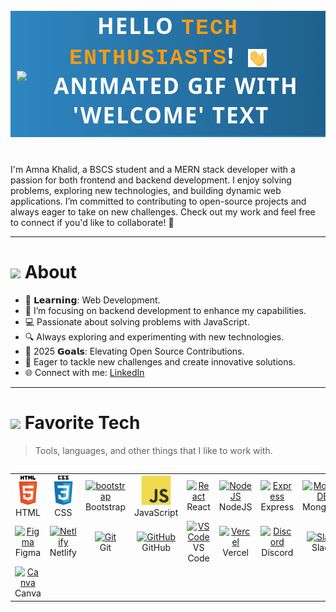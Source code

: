<h2 align="center" style="font-family: 'Segoe UI', Tahoma, Geneva, Verdana, sans-serif; color: #2E86C1; font-size: 2.5em; letter-spacing: 2px; text-transform: uppercase; border-bottom: 2px solid #2E86C1; padding-bottom: 10px; background: linear-gradient(to right, #2E86C1, #1F618D); color: white; display: inline-block;">
  Hello <span style="font-family: 'Courier New', Courier, monospace; color: #F39C12; font-weight: bold;">Tech Enthusiasts</span>! 
  <img src="https://raw.githubusercontent.com/ABSphreak/ABSphreak/master/gifs/Hi.gif" width="30px" alt="Animated GIF with 'Hi' text and waving hand" style="vertical-align: middle; margin-left: 10px;">
  <img src="https://raw.githubusercontent.com/ABSphreak/ABSphreak/master/gifs/Welcome.gif" width="30px" alt="Animated GIF with 'Welcome' text" style="vertical-align: middle; margin-left: 10px;">
</h2>





<!-- # <img src="https://github.com/TheDudeThatCode/TheDudeThatCode/blob/master/Assets/Hi.gif" width="29px"> Hello world!&nbsp;<img src="https://github.com/TheDudeThatCode/TheDudeThatCode/blob/master/Assets/Earth.gif" width="24px"> -->
I'm Amna Khalid, a BSCS student and a MERN stack developer with a passion for both frontend and backend development. I enjoy solving problems, exploring new technologies, and building dynamic web applications. I’m committed to contributing to open-source projects and always eager to take on new challenges. Check out my work and feel free to connect if you'd like to collaborate! 🚀

---
     
<!-- <h1 align="left"> <img src="https://user-images.githubusercontent.com/74038190/216649417-9acc58df-9186-4132-ad43-819a57babb67.gif" width="50px"> About </h1> -->
<h1 align="left"> <img src="https://user-images.githubusercontent.com/74038190/216656959-bdd9b5f2-9fc8-438e-bbf3-3674c39ec746.gif" width="70px"> About </h1>

- 📘  𝗟𝗲𝗮𝗿𝗻𝗶𝗻𝗴: Web Development.
- 🌟 I’m focusing on backend development to enhance my capabilities.
- 💻 Passionate about solving problems with JavaScript.
- 🔍 Always exploring and experimenting with new technologies.
- 🥅 2025 𝗚𝗼𝗮𝗹𝘀: Elevating Open Source Contributions.
- 🚀 Eager to tackle new challenges and create innovative solutions.
- 🌐 Connect with me: [LinkedIn](https://www.linkedin.com/in/amna-khalid-612001273/)


--- 
<h1 align="left"> <img src="https://user-images.githubusercontent.com/74038190/212284087-bbe7e430-757e-4901-90bf-4cd2ce3e1852.gif" width="35px"> Favorite Tech</h1>

> Tools, languages, and other things that I like to work with.

<table>
  <tr><table>
  <tr>
    <!-- Row 1 -->
    <td align="center" width="150">
      <a href="#macropower-tech">
        <img src="https://raw.githubusercontent.com/devicons/devicon/master/icons/html5/html5-original-wordmark.svg" alt="html5" width="48" height="48" />
      </a>
      <br>HTML
    </td>
    <td align="center" width="150">
      <a href="#macropower-tech">
        <img src="https://raw.githubusercontent.com/devicons/devicon/master/icons/css3/css3-original-wordmark.svg" alt="css3" width="48" height="48" />
      </a>
      <br>CSS
    </td>
    <td align="center" width="150">
      <a href="#macropower-tech">
        <img src="https://user-images.githubusercontent.com/25181517/183898054-b3d693d4-dafb-4808-a509-bab54cf5de34.png" alt="bootstrap" width="48" height="48" />
      </a>
      <br>Bootstrap
    </td>
    <td align="center" width="150">
      <a href="#macropower-tech">
        <img src="https://raw.githubusercontent.com/devicons/devicon/master/icons/javascript/javascript-original.svg" alt="JavaScript" width="48" height="48" />
      </a>
      <br>JavaScript
    </td>
    <td align="center" width="150">
      <a href="#macropower-tech">
        <img src="https://www.vectorlogo.zone/logos/reactjs/reactjs-icon.svg" alt="React" width="48" height="48" />
      </a>
      <br>React
    </td>
    <td align="center" width="150">
      <a href="#macropower-tech">
        <img src="https://www.vectorlogo.zone/logos/nodejs/nodejs-icon.svg" alt="NodeJS" width="48" height="48" />
      </a>
      <br>NodeJS
    </td>
    <td align="center" width="150">
      <a href="#macropower-tech">
        <img src="https://www.vectorlogo.zone/logos/expressjs/expressjs-icon.svg" alt="Express" width="48" height="48" />
      </a>
      <br>Express
    </td>
    <td align="center" width="150">
      <a href="#macropower-tech">
        <img src="https://www.vectorlogo.zone/logos/mongodb/mongodb-icon.svg" alt="MongoDB" width="48" height="48" />
      </a>
      <br>MongoDB
    </td>
  </tr>
  <tr>
    <!-- Row 2 -->
    <td align="center" width="150">
      <a href="#macropower-tech">
        <img src="https://www.vectorlogo.zone/logos/figma/figma-icon.svg" alt="Figma" width="48" height="48" />
      </a>
      <br>Figma
    </td>
    <td align="center" width="150">
      <a href="#macropower-tech">
        <img src="https://www.vectorlogo.zone/logos/netlify/netlify-icon.svg" alt="Netlify" width="48" height="48" />
      </a>
      <br>Netlify
    </td>
    <td align="center" width="150">
      <a href="#macropower-tech">
        <img src="https://www.vectorlogo.zone/logos/git-scm/git-scm-icon.svg" alt="Git" width="48" height="48" />
      </a>
      <br>Git
    </td>
    <td align="center" width="150">
      <a href="#macropower-tech">
        <img src="https://www.vectorlogo.zone/logos/github/github-tile.svg" alt="GitHub" width="48" height="48" />
      </a>
      <br>GitHub
    </td>
    <td align="center" width="150">
      <a href="#macropower-tech">
        <img src="https://www.vectorlogo.zone/logos/visualstudio_code/visualstudio_code-icon.svg" alt="VS Code" width="48" height="48" />
      </a>
      <br>VS Code
    </td>
    <td align="center" width="150">
      <a href="#macropower-tech">
        <img src="https://www.vectorlogo.zone/logos/vercel/vercel-icon.svg" alt="Vercel" width="48" height="48" />
      </a>
      <br>Vercel
    </td>
    <td align="center" width="150">
      <a href="#macropower-tech">
        <img src="https://www.vectorlogo.zone/logos/discord/discord-tile.svg" alt="Discord" width="48" height="48" />
      </a>
      <br>Discord
    </td>
    <td align="center" width="150">
      <a href="#macropower-tech">
        <img src="https://www.vectorlogo.zone/logos/slack/slack-icon.svg" alt="Slack" width="48" height="48" />
      </a>
      <br>Slack
    </td>
  </tr>
  <tr>
    <!-- Row 3 -->
    <td align="center" width="150">
      <a href="#macropower-tech">
        <img src="https://www.vectorlogo.zone/logos/canva/canva-icon.svg" alt="Canva" width="48" height="48" />
      </a>
      <br>Canva
    </td>
  </tr>
</table>

 
